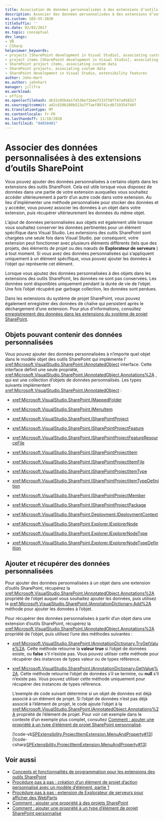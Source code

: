 ```yaml
---
title: Association de données personnalisées à des extensions d’outils SharePoint | Microsoft Docs
description: Associer des données personnalisées à des extensions d’outils SharePoint. Consultez la liste des objets pouvant contenir des données personnalisées. Ajoutez et récupérez des données personnalisées.
ms.custom: SEO-VS-2020
titleSuffix: ''
ms.date: 02/02/2017
ms.topic: conceptual
dev_langs:
- VB
- CSharp
helpviewer_keywords:
- projects [SharePoint development in Visual Studio], associating custom data
- project items [SharePoint development in Visual Studio], associating custom data
- SharePoint project items, associating custom data
- SharePoint projects, associating custom data
- SharePoint development in Visual Studio, extensibility features
author: John-Hart
ms.author: johnhart
manager: jillfra
ms.workload:
- office
ms.openlocfilehash: db32c05b4a1f4536e71b4ef233758f747a958327
ms.sourcegitcommit: ad2c820b280b523a7f7aef89742cdb719354748f
ms.translationtype: MT
ms.contentlocale: fr-FR
ms.lasthandoff: 11/18/2020
ms.locfileid: "94850401"
---
```

# <a name="associate-custom-data-with-sharepoint-tools-extensions"></a>Associer des données personnalisées à des extensions d’outils SharePoint
  Vous pouvez ajouter des données personnalisées à certains objets dans les extensions des outils SharePoint. Cela est utile lorsque vous disposez de données dans une partie de votre extension auxquelles vous souhaitez accéder ultérieurement à partir d’un autre code dans votre extension. Au lieu d’implémenter une méthode personnalisée pour stocker des données et y accéder, vous pouvez associer les données à un objet dans votre extension, puis récupérer ultérieurement les données du même objet.

 L’ajout de données personnalisées aux objets est également utile lorsque vous souhaitez conserver les données pertinentes pour un élément spécifique dans Visual Studio. Les extensions des outils SharePoint sont chargées une seule fois dans Visual Studio. par conséquent, votre extension peut fonctionner avec plusieurs éléments différents (tels que des projets, des éléments de projet ou des nœuds de **Explorateur de serveurs** ) à tout moment. Si vous avez des données personnalisées qui s’appliquent uniquement à un élément spécifique, vous pouvez ajouter les données à l’objet qui représente cet élément.

 Lorsque vous ajoutez des données personnalisées à des objets dans les extensions des outils SharePoint, les données ne sont pas conservées. Les données sont disponibles uniquement pendant la durée de vie de l’objet. Une fois l’objet récupéré par garbage collection, les données sont perdues.

 Dans les extensions du système de projet SharePoint, vous pouvez également enregistrer des données de chaîne qui persistent après le déchargement d’une extension. Pour plus d’informations, consultez [enregistrement des données dans les extensions du système de projet SharePoint](../sharepoint/saving-data-in-extensions-of-the-sharepoint-project-system.md).

## <a name="objects-that-can-contain-custom-data"></a>Objets pouvant contenir des données personnalisées
 Vous pouvez ajouter des données personnalisées à n’importe quel objet dans le modèle objet des outils SharePoint qui implémente l' <xref:Microsoft.VisualStudio.SharePoint.IAnnotatedObject> interface. Cette interface définit une seule propriété, <xref:Microsoft.VisualStudio.SharePoint.IAnnotatedObject.Annotations%2A> , qui est une collection d’objets de données personnalisés. Les types suivants implémentent <xref:Microsoft.VisualStudio.SharePoint.IAnnotatedObject> :

- <xref:Microsoft.VisualStudio.SharePoint.IMappedFolder>

- <xref:Microsoft.VisualStudio.SharePoint.IMenuItem>

- <xref:Microsoft.VisualStudio.SharePoint.ISharePointProject>

- <xref:Microsoft.VisualStudio.SharePoint.ISharePointProjectFeature>

- <xref:Microsoft.VisualStudio.SharePoint.ISharePointProjectFeatureResourceFile>

- <xref:Microsoft.VisualStudio.SharePoint.ISharePointProjectItem>

- <xref:Microsoft.VisualStudio.SharePoint.ISharePointProjectItemFile>

- <xref:Microsoft.VisualStudio.SharePoint.ISharePointProjectItemType>

- <xref:Microsoft.VisualStudio.SharePoint.ISharePointProjectItemTypeDefinition>

- <xref:Microsoft.VisualStudio.SharePoint.ISharePointProjectMember>

- <xref:Microsoft.VisualStudio.SharePoint.ISharePointProjectPackage>

- <xref:Microsoft.VisualStudio.SharePoint.Deployment.IDeploymentContext>

- <xref:Microsoft.VisualStudio.SharePoint.Explorer.IExplorerNode>

- <xref:Microsoft.VisualStudio.SharePoint.Explorer.IExplorerNodeType>

- <xref:Microsoft.VisualStudio.SharePoint.Explorer.IExplorerNodeTypeDefinition>

## <a name="add-and-retrieve-custom-data"></a>Ajouter et récupérer des données personnalisées
 Pour ajouter des données personnalisées à un objet dans une extension d’outils SharePoint, récupérez la <xref:Microsoft.VisualStudio.SharePoint.IAnnotatedObject.Annotations%2A> propriété de l’objet auquel vous souhaitez ajouter les données, puis utilisez la <xref:Microsoft.VisualStudio.SharePoint.IAnnotationDictionary.Add%2A> méthode pour ajouter les données à l’objet.

 Pour récupérer des données personnalisées à partir d’un objet dans une extension d’outils SharePoint, récupérez la <xref:Microsoft.VisualStudio.SharePoint.IAnnotatedObject.Annotations%2A> propriété de l’objet, puis utilisez l’une des méthodes suivantes :

- <xref:Microsoft.VisualStudio.SharePoint.IAnnotationDictionary.TryGetValue%2A>. Cette méthode retourne la **valeur true** si l’objet de données existe, ou **false** s’il n’existe pas. Vous pouvez utiliser cette méthode pour récupérer des instances de types valeur ou de types référence.

- <xref:Microsoft.VisualStudio.SharePoint.IAnnotationDictionary.GetValue%2A>. Cette méthode retourne l’objet de données s’il se termine, ou **null** s’il n’existe pas. Vous pouvez utiliser cette méthode uniquement pour récupérer des instances de types référence.

  L’exemple de code suivant détermine si un objet de données est déjà associé à un élément de projet. Si l’objet de données n’est pas déjà associé à l’élément de projet, le code ajoute l’objet à la <xref:Microsoft.VisualStudio.SharePoint.IAnnotatedObject.Annotations%2A> propriété de l’élément de projet. Pour voir cet exemple dans le contexte d’un exemple plus complet, consultez [Comment : ajouter une propriété à un type d’élément de projet SharePoint personnalisé](../sharepoint/how-to-add-a-property-to-a-custom-sharepoint-project-item-type.md).

  [!code-vb[SPExtensibility.ProjectItemExtension.MenuAndProperty#13](../sharepoint/codesnippet/VisualBasic/projectitemmenuandproperty/extension/projectitemtypeproperty.vb#13)]
  [!code-csharp[SPExtensibility.ProjectItemExtension.MenuAndProperty#13](../sharepoint/codesnippet/CSharp/projectitemmenuandproperty/extension/projectitemtypeproperty.cs#13)]

## <a name="see-also"></a>Voir aussi
- [Concepts et fonctionnalités de programmation pour les extensions des outils SharePoint](../sharepoint/programming-concepts-and-features-for-sharepoint-tools-extensions.md)
- [Procédure pas à pas : création d’un élément de projet d’action personnalisé avec un modèle d’élément, partie 1](../sharepoint/walkthrough-creating-a-custom-action-project-item-with-an-item-template-part-1.md)
- [Procédure pas à pas : extension de Explorateur de serveurs pour afficher des WebParts](../sharepoint/walkthrough-extending-server-explorer-to-display-web-parts.md)
- [Comment : ajouter une propriété à des projets SharePoint](../sharepoint/how-to-add-a-property-to-sharepoint-projects.md)
- [Comment : ajouter une propriété à un type d’élément de projet SharePoint personnalisé](../sharepoint/how-to-add-a-property-to-a-custom-sharepoint-project-item-type.md)
